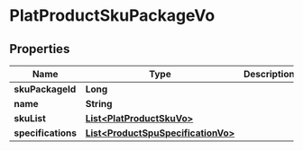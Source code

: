 

# PlatProductSkuPackageVo


## Properties

Name | Type | Description | Notes
------------ | ------------- | ------------- | -------------
**skuPackageId** | **Long** |  |  [optional]
**name** | **String** |  |  [optional]
**skuList** | [**List&lt;PlatProductSkuVo&gt;**](PlatProductSkuVo.md) |  |  [optional]
**specifications** | [**List&lt;ProductSpuSpecificationVo&gt;**](ProductSpuSpecificationVo.md) |  |  [optional]



